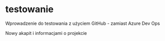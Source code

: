 # testowanie
 Wprowadzenie do testowania z użyciem GitHub - zamiast Azure Dev Ops


Nowy akapit i informacjami o projekcie
